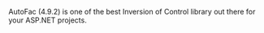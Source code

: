 AutoFac (4.9.2) is one of the best Inversion of Control library out there for your ASP.NET projects.
